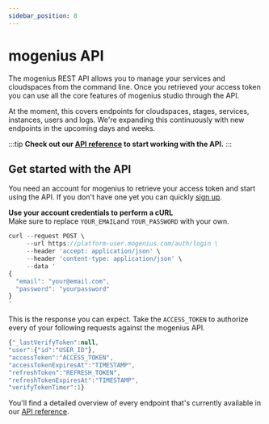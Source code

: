 ```yaml
---
sidebar_position: 8
---
```


# mogenius API

The mogenius REST API allows you to manage your services and cloudspaces from the command line. Once you retrieved your access token you can use all the core features of mogenius studio through the API.

At the moment, this covers endpoints for cloudspaces, stages, services, instances, users and logs. We're expanding this continuously with new endpoints in the upcoming days and weeks.

:::tip
**Check out our [API reference](https://api-docs.mogenius.com/) to start working with the API.**
:::

## Get started with the API

You need an account for mogenius to retrieve your access token and start using the API. If you don't have one yet you can quickly [sign up](https://studio.mogenius.com).

**Use your account credentials to perform a cURL**  
Make sure to replace `YOUR_EMAIL`and `YOUR_PASSWORD` with your own. 

```jsx title="cURL login"
curl --request POST \
     --url https://platform-user.mogenius.com/auth/login \
     --header 'accept: application/json' \
     --header 'content-type: application/json' \
     --data '
{
  "email": "your@email.com",
  "password": "yourpassword"
}
'
```
This is the response you can expect. Take the `ACCESS_TOKEN` to authorize every of your following requests against the mogenius API.

```jsx title="login response"
{"_lastVerifyToken":null,
"user":{"id":"USER_ID"},
"accessToken":"ACCESS_TOKEN",
"accessTokenExpiresAt":"TIMESTAMP",
"refreshToken":"REFRESH_TOKEN",
"refreshTokenExpiresAt":"TIMESTAMP",
"verifyTokenTimer":1}
```

You'll find a detailed overview of every endpoint that's currently available in our [API reference](https://api-docs.mogenius.com/).